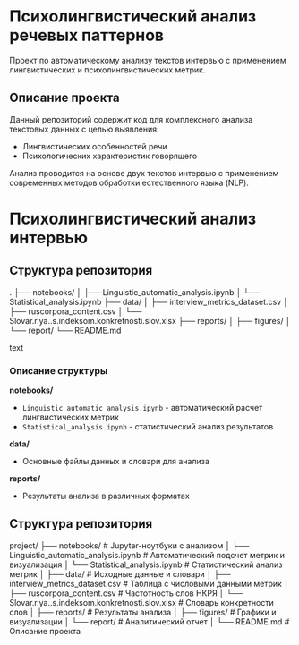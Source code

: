 # Психолингвистический анализ речевых паттернов

Проект по автоматическому анализу текстов интервью с применением лингвистических и психолингвистических метрик.

## Описание проекта

Данный репозиторий содержит код для комплексного анализа текстовых данных с целью выявления:
- Лингвистических особенностей речи
- Психологических характеристик говорящего

Анализ проводится на основе двух текстов интервью с применением современных методов обработки естественного языка (NLP).


# Психолингвистический анализ интервью

## Структура репозитория
.
├── notebooks/
│ ├── Linguistic_automatic_analysis.ipynb
│ └── Statistical_analysis.ipynb
├── data/
│ ├── interview_metrics_dataset.csv
│ ├── ruscorpora_content.csv
│ └── Slovar.r.ya..s.indeksom.konkretnosti.slov.xlsx
├── reports/
│ ├── figures/
│ └── report/
└── README.md

text

### Описание структуры

**notebooks/**
- `Linguistic_automatic_analysis.ipynb` - автоматический расчет лингвистических метрик
- `Statistical_analysis.ipynb` - статистический анализ результатов

**data/**
- Основные файлы данных и словари для анализа

**reports/**
- Результаты анализа в различных форматах


## Структура репозитория

project/
├── notebooks/ # Jupyter-ноутбуки с анализом
│ ├── Linguistic_automatic_analysis.ipynb # Автоматический подсчет метрик и визуализация
│ └── Statistical_analysis.ipynb # Статистический анализ метрик
│
├── data/ # Исходные данные и словари
│ ├── interview_metrics_dataset.csv # Таблица с числовыми данными метрик
│ ├── ruscorpora_content.csv # Частотность слов НКРЯ
│ └── Slovar.r.ya..s.indeksom.konkretnosti.slov.xlsx # Словарь конкретности слов
│
├── reports/ # Результаты анализа
│ ├── figures/ # Графики и визуализации
│ └── report/ # Аналитический отчет
│
└── README.md # Описание проекта
